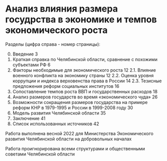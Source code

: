 # Анализ влияния размера госудрства в экономике и темпов экономического роста

Разделы (цифра справа - номер страницы):

0. Введение  3
1. Краткая справка по Челябинской области, сравнение с похожими субъектами РФ  6
2. Факторы необходимые для экономического роста  12
  2.1. Влияние военного конфликта на экономику страны  12
  2.2. Оценка уровня коррупции и индекса верховенства права в России  14
  2.3. Тезисные предложения реформ социальных институтов 16
3. Сопоставление темпов роста ВВП и государственных расходов  18
4. Анализ размеров государств во время «экономического чуда»  26
5. Возможности сокращения размеров государства на примере реформ КНР в 1979-1995 и России в 1999-2008 году  30
6. Модель развития Челябинской области  35
7. Заключение  41
8. Список использованных источников  42

Работа выполнена весной 2022 для Министерства Экономического развития Челябинской области на добровольных началах

Работа проигнорирована всеми структурами и общественными советами Челябинской области
